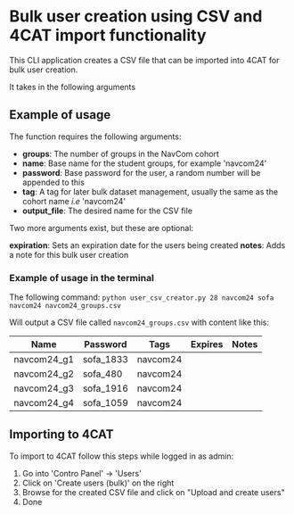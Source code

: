 # Bulk user creation using CSV and 4CAT import functionality

This CLI application creates a CSV file that can be imported into 4CAT for bulk user creation.

It takes in the following arguments

## Example of usage

The function requires the following arguments:

- **groups**: The number of groups in the NavCom cohort
- **name**: Base name for the student groups, for example 'navcom24'
- **password**: Base password for the user, a random number will be appended to this
- **tag**: A tag for later bulk dataset management, usually the same as the cohort name _i.e_ 'navcom24'
- **output_file**: The desired name for the CSV file

Two more arguments exist, but these are optional:

**expiration**: Sets an expiration date for the users being created
**notes**: Adds a note for this bulk user creation

### Example of usage in the terminal

The following command:
`python user_csv_creator.py 28 navcom24 sofa navcom24 navcom24_groups.csv`

Will output a CSV file called `navcom24_groups.csv` with content like this: 

| Name | Password | Tags | Expires | Notes |
|------|----------|------|--------|-------|
| navcom24_g1 | sofa_1833 | navcom24 | | |
| navcom24_g2 | sofa_480 | navcom24 | | |
| navcom24_g3 | sofa_1916 | navcom24 | | |
| navcom24_g4 | sofa_1059 | navcom24 | | |

## Importing to 4CAT

To import to 4CAT follow this steps while logged in as admin:
1. Go into 'Contro Panel' -> 'Users'
2. Click on 'Create users (bulk)' on the right
3. Browse for the created CSV file and click on "Upload and create users"
4. Done
